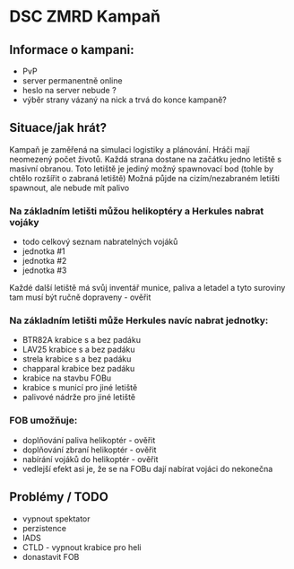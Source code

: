 # DSC ZMRD Kampaň

## Informace o kampani:
- PvP
- server permanentně online
- heslo na server nebude ?
- výběr strany vázaný na nick a trvá do konce kampaně?


## Situace/jak hrát?
Kampaň je zaměřená na simulaci logistiky a plánování.
Hráči mají neomezený počet životů.
Každá strana dostane na začátku jedno letiště s masivní obranou.
Toto letiště je jediný možný spawnovací bod (tohle by chtělo rozšířit o zabraná letiště)
Možná půjde na cizím/nezabraném letišti spawnout, ale nebude mít palivo

### Na základním letišti můžou helikoptéry a Herkules nabrat vojáky
- todo celkový seznam nabratelných vojáků
- jednotka #1
- jednotka #2
- jednotka #3

Každé další letiště má svůj inventář munice, paliva a letadel a tyto suroviny tam musí být ručně dopraveny - ověřit

### Na základním letišti může Herkules navíc nabrat jednotky:
- BTR82A krabice s a bez padáku
- LAV25 krabice s a bez padáku
- strela krabice s a bez padáku
- chapparal krabice bez padáku
- krabice na stavbu FOBu
- krabice s municí pro jiné letiště
- palivové nádrže pro jiné letiště

### FOB umožňuje:
- doplňování paliva helikoptér - ověřit
- doplňování zbraní helikoptér - ověřit
- nabírání vojáků do helikoptér - ověřit
- vedlejší efekt asi je, že se na FOBu dají nabírat vojáci do nekonečna

## Problémy / TODO
- vypnout spektator
- perzistence
- IADS
- CTLD - vypnout krabice pro heli
- donastavit FOB
